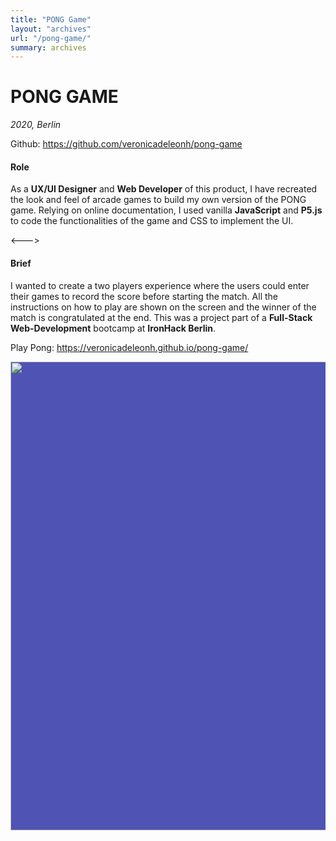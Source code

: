```yaml
---
title: "PONG Game"
layout: "archives"
url: "/pong-game/"
summary: archives
---
```


# PONG GAME

_2020, Berlin_

Github: https://github.com/veronicadeleonh/pong-game

#### Role

As a **UX/UI Designer** and **Web Developer** of this product, I have recreated the look and feel of arcade games to build my own version of the PONG game. Relying on online documentation, I used vanilla **JavaScript** and **P5.js** to code the functionalities of the game and CSS to implement the UI.

<---> <!-- magic separator, between columns -->

#### Brief

I wanted to create a two players experience where the users could enter their games to record the score before starting the match. All the instructions on how to play are shown on the screen and the winner of the match is congratulated at the end. This was a project part of a **Full-Stack Web-Development** bootcamp at **IronHack Berlin**.

Play Pong: https://veronicadeleonh.github.io/pong-game/

<div style="background-color:#4F53B3">
<img src="/images/pong-game.png" width="750" >
</div>
